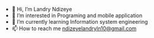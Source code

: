 - 👋 Hi, I’m Landry Ndizeye
- 👀 I’m interested in Programing and mobile application
- 🌱 I’m currently learning Information system engineering 
- 📫 How to reach me ndizeyelandryln10@gmail.com


<!---
ndizeyelandry/ndizeyelandry is a ✨ special ✨ repository because its `README.md` (this file) appears on your GitHub profile.
You can click the Preview link to take a look at your changes.
--->
